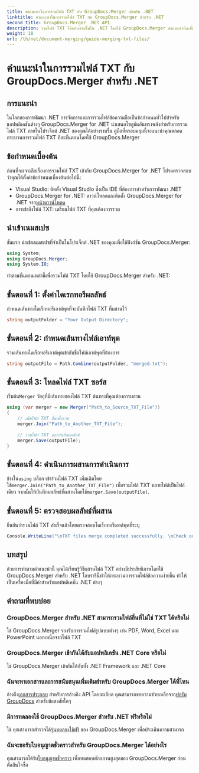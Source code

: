 ```yaml
---
title: คำแนะนำในการรวมไฟล์ TXT กับ GroupDocs.Merger สำหรับ .NET
linktitle: คำแนะนำในการรวมไฟล์ TXT กับ GroupDocs.Merger สำหรับ .NET
second_title: GroupDocs.Merger .NET API
description: รวมไฟล์ TXT ได้อย่างราบรื่นใน .NET โดยใช้ GroupDocs.Merger คำแนะนำทีละขั้นตอนสำหรับนักพัฒนา มีเอกสารและการสนับสนุน
weight: 18
url: /th/net/document-merging/guide-merging-txt-files/
---
```


# คำแนะนำในการรวมไฟล์ TXT กับ GroupDocs.Merger สำหรับ .NET

## การแนะนำ
ในโลกของการพัฒนา .NET การจัดการและการรวมไฟล์ข้อความถือเป็นข้อกำหนดทั่วไปสำหรับแอปพลิเคชันต่างๆ GroupDocs.Merger for .NET นำเสนอโซลูชันอันทรงพลังสำหรับการรวมไฟล์ TXT ภายในโปรเจ็กต์ .NET ของคุณได้อย่างราบรื่น คู่มือที่ครอบคลุมนี้จะแนะนำคุณตลอดกระบวนการรวมไฟล์ TXT ทีละขั้นตอนโดยใช้ GroupDocs.Merger
## ข้อกำหนดเบื้องต้น
ก่อนที่จะเจาะลึกเรื่องการรวมไฟล์ TXT เข้ากับ GroupDocs.Merger for .NET โปรดตรวจสอบว่าคุณได้ตั้งค่าข้อกำหนดเบื้องต้นต่อไปนี้:
- Visual Studio: ติดตั้ง Visual Studio ซึ่งเป็น IDE ที่ต้องการสำหรับการพัฒนา .NET
-  GroupDocs.Merger for .NET: ดาวน์โหลดและติดตั้ง GroupDocs.Merger for .NET จาก[หน้าดาวน์โหลด](https://releases.groupdocs.com/merger/net/).
- การเข้าถึงไฟล์ TXT: เตรียมไฟล์ TXT ที่คุณต้องการรวม

## นำเข้าเนมสเปซ
ขั้นแรก นำเข้าเนมสเปซที่จำเป็นในโปรเจ็กต์ .NET ของคุณเพื่อใช้ฟังก์ชัน GroupDocs.Merger:
```csharp
using System; 
using GroupDocs.Merger;
using System.IO;
```

ทำตามขั้นตอนเหล่านี้เพื่อรวมไฟล์ TXT โดยใช้ GroupDocs.Merger สำหรับ .NET:
## ขั้นตอนที่ 1: ตั้งค่าไดเรกทอรีผลลัพธ์
กำหนดเส้นทางไดเร็กทอรีเอาต์พุตที่จะบันทึกไฟล์ TXT ที่ผสานไว้
```csharp
string outputFolder = "Your Output Directory";
```
## ขั้นตอนที่ 2: กำหนดเส้นทางไฟล์เอาท์พุต
รวมเส้นทางไดเร็กทอรีเอาต์พุตเข้ากับชื่อไฟล์เอาต์พุตที่ต้องการ
```csharp
string outputFile = Path.Combine(outputFolder, "merged.txt");
```
## ขั้นตอนที่ 3: โหลดไฟล์ TXT ซอร์ส
 เริ่มต้น`Merger` วัตถุที่มีเส้นทางของไฟล์ TXT ต้นทางที่คุณต้องการผสาน
```csharp
using (var merger = new Merger("Path_to_Source_TXT_File"))
{
    // เพิ่มไฟล์ TXT อื่นเพื่อรวม
    merger.Join("Path_to_Another_TXT_File");
    
    // รวมไฟล์ TXT และบันทึกผลลัพธ์
    merger.Save(outputFile);
}
```
## ขั้นตอนที่ 4: ดำเนินการผสานการดำเนินการ
 ข้างใน`using` บล็อก เข้าร่วมไฟล์ TXT เพิ่มเติมโดยใช้`merger.Join("Path_to_Another_TXT_File")` เพื่อรวมไฟล์ TXT หลายไฟล์เป็นไฟล์เดียว จากนั้นให้บันทึกผลลัพธ์ที่ผสานโดยใช้`merger.Save(outputFile)`.
## ขั้นตอนที่ 5: ตรวจสอบผลลัพธ์ที่ผสาน
ยืนยันว่ารวมไฟล์ TXT สำเร็จแล้วโดยตรวจสอบไดเร็กทอรีเอาต์พุตที่ระบุ
```csharp
Console.WriteLine("\nTXT files merge completed successfully. \nCheck output in {0}", outputFolder);
```

## บทสรุป
ด้วยการทำตามคำแนะนำนี้ คุณได้เรียนรู้วิธีผสานไฟล์ TXT อย่างมีประสิทธิภาพโดยใช้ GroupDocs.Merger สำหรับ .NET ไลบรารีนี้ทำให้กระบวนการรวมไฟล์ข้อความง่ายขึ้น ทำให้เป็นเครื่องมือที่มีค่าสำหรับแอปพลิเคชัน .NET ต่างๆ

## คำถามที่พบบ่อย
### GroupDocs.Merger สำหรับ .NET สามารถรวมไฟล์อื่นที่ไม่ใช่ TXT ได้หรือไม่
ใช่ GroupDocs.Merger รองรับการรวมไฟล์รูปแบบต่างๆ เช่น PDF, Word, Excel และ PowerPoint นอกเหนือจากไฟล์ TXT
### GroupDocs.Merger เข้ากันได้กับแอปพลิเคชัน .NET Core หรือไม่
ใช่ GroupDocs.Merger เข้ากันได้กับทั้ง .NET Framework และ .NET Core
### ฉันจะหาเอกสารและการสนับสนุนเพิ่มเติมสำหรับ GroupDocs.Merger ได้ที่ไหน
 อ้างถึง[เอกสารประกอบ](https://tutorials.groupdocs.com/merger/net/) สำหรับการอ้างอิง API โดยละเอียด คุณสามารถขอความช่วยเหลือจาก[ฟอรัม GroupDocs](https://forum.groupdocs.com/c/merger/32) สำหรับข้อสงสัยใดๆ
### มีการทดลองใช้ GroupDocs.Merger สำหรับ .NET ฟรีหรือไม่
 ใช่ คุณสามารถสำรวจได้[รุ่นทดลองใช้ฟรี](https://releases.groupdocs.com/) ของ GroupDocs.Merger เพื่อประเมินความสามารถ
### ฉันจะขอรับใบอนุญาตชั่วคราวสำหรับ GroupDocs.Merger ได้อย่างไร
 คุณสามารถได้รับ[ใบอนุญาตชั่วคราว](https://purchase.groupdocs.com/temporary-license/) เพื่อทดสอบศักยภาพสูงสุดของ GroupDocs.Merger ก่อนตัดสินใจซื้อ